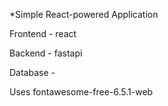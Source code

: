 *Simple React-powered Application

Frontend - react

Backend - fastapi

Database - 

Uses fontawesome-free-6.5.1-web